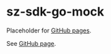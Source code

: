 # sz-sdk-go-mock

Placeholder for [GitHub pages].

See [GitHub page].

[GitHub page]: https://garage.senzing.com/sz-sdk-go-mock
[GitHub pages]: https://pages.github.com/
